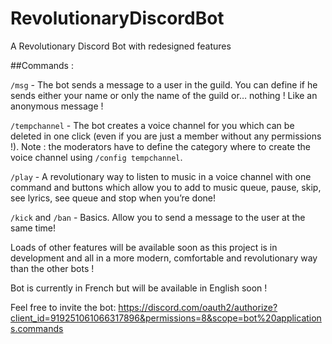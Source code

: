 # RevolutionaryDiscordBot
A Revolutionary Discord Bot with redesigned features

##Commands :


`/msg` - The bot sends a message to a user in the guild. You can define if he sends either your name or only the name of the guild or… nothing ! Like an anonymous message !



`/tempchannel` - The bot creates a voice channel for you which can be deleted in one click (even if you are just a member without any permissions !). Note : the moderators have to define the category where to create the voice channel using `/config tempchannel`.



`/play` - A revolutionary way to listen to music in a voice channel with one command and buttons which allow you to add to music queue, pause, skip, see lyrics, see queue and stop when you’re done!



`/kick` and `/ban` - Basics. Allow you to send a message to the user at the same time!




Loads of other features will be available soon as this project is in development and all in a more modern, comfortable and revolutionary way than the other bots !




Bot is currently in French but will be available in English soon !




Feel free to invite the bot:
https://discord.com/oauth2/authorize?client_id=919251061066317896&permissions=8&scope=bot%20applications.commands
